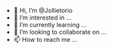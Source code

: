 - 👋 Hi, I’m @Jollietorio
- 👀 I’m interested in ...
- 🌱 I’m currently learning ...
- 💞️ I’m looking to collaborate on ...
- 📫 How to reach me ...

<!---
Jollietorio/Jollietorio is a ✨ special ✨ repository because its `README.md` (this file) appears on your GitHub profile.
You can click the Preview link to take a look at your changes.
--->
